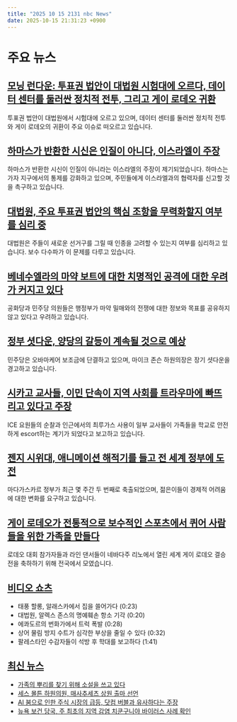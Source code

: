 ```yaml
---
title: "2025 10 15 2131 nbc News"
date: 2025-10-15 21:31:23 +0900
---
```


# 주요 뉴스 

## [모닝 런다운: 투표권 법안이 대법원 시험대에 오르다, 데이터 센터를 둘러싼 정치적 전투, 그리고 게이 로데오 귀환](https://www.nbcnews.com/news/us-news/voting-rights-act-provision-risk-homecoming-gay-rodeo-morning-rundown-rcna237714)  
투표권 법안이 대법원에서 시험대에 오르고 있으며, 데이터 센터를 둘러싼 정치적 전투와 게이 로데오의 귀환이 주요 이슈로 떠오르고 있습니다. 

## [하마스가 반환한 시신은 인질이 아니다, 이스라엘이 주장](https://www.nbcnews.com/world/gaza/body-returned-hamas-not-hostage-israel-says-rcna237720)  
하마스가 반환한 시신이 인질이 아니라는 이스라엘의 주장이 제기되었습니다. 하마스는 가자 지구에서의 통제를 강화하고 있으며, 주민들에게 이스라엘과의 협력자를 신고할 것을 촉구하고 있습니다. 

## [대법원, 주요 투표권 법안의 핵심 조항을 무력화할지 여부를 심리 중](https://www.nbcnews.com/politics/supreme-court/supreme-court-voting-rights-act-redistricting-congress-louisiana-rcna237565)  
대법원은 주들이 새로운 선거구를 그릴 때 인종을 고려할 수 있는지 여부를 심리하고 있습니다. 보수 다수파가 이 문제를 다루고 있습니다. 

## [베네수엘라의 마약 보트에 대한 치명적인 공격에 대한 우려가 커지고 있다](https://www.nbcnews.com/politics/national-security/members-congress-growing-concerned-lack-information-administration-ven-rcna236921)  
공화당과 민주당 의원들은 행정부가 마약 밀매와의 전쟁에 대한 정보와 목표를 공유하지 않고 있다고 우려하고 있습니다.

## [정부 셧다운, 양당의 갈등이 계속될 것으로 예상](https://www.nbcnews.com/politics/congress/both-parties-brace-long-conflict-government-shutdown-two-week-mark-rcna236970)  
민주당은 오바마케어 보조금에 단결하고 있으며, 마이크 존슨 하원의장은 장기 셧다운을 경고하고 있습니다. 

## [시카고 교사들, 이민 단속이 지역 사회를 트라우마에 빠뜨리고 있다고 주장](https://www.nbcnews.com/news/us-news/chicago-teachers-immigration-enforcement-schools-scaring-kids-rcna236734)  
ICE 요원들의 순찰과 인근에서의 최루가스 사용이 일부 교사들이 가족들을 학교로 안전하게 escort하는 계기가 되었다고 보고하고 있습니다. 

## [젠지 시위대, 애니메이션 해적기를 들고 전 세계 정부에 도전](https://www.nbcnews.com/world/africa/madagascar-gen-z-protesters-united-anime-pirate-flag-rcna235106)  
마다가스카르 정부가 최근 몇 주간 두 번째로 축출되었으며, 젊은이들이 경제적 어려움에 대한 변화를 요구하고 있습니다. 

## [게이 로데오가 전통적으로 보수적인 스포츠에서 퀴어 사람들을 위한 가족을 만들다](https://www.nbcnews.com/nbc-out/out-life-and-style/gay-rodeo-world-finals-queer-cowboys-conservative-sport-reno-nevada-rcna237514)  
로데오 대회 참가자들과 라인 댄서들이 네바다주 리노에서 열린 세계 게이 로데오 결승전을 축하하기 위해 전국에서 모였습니다. 

## [비디오 쇼츠](https://www.nbcnews.com/video-features)  

- 태풍 할롱, 알래스카에서 집을 쓸어가다 (0:23)  
- 대법원, 알렉스 존스의 명예훼손 항소 기각 (0:20)  
- 에콰도르의 번화가에서 트럭 폭발 (0:28)  
- 상어 물림 방지 수트가 심각한 부상을 줄일 수 있다 (0:32)  
- 팔레스타인 수감자들이 석방 후 학대를 보고하다 (1:41)  

## [최신 뉴스](https://www.nbcnews.com/latest-stories)  

- [가족의 뿌리를 찾기 위해 소설을 쓰고 있다](https://www.nbcnews.com/news/latino/morgan-radford-novel-now-then-cuban-heritage-rcna236375)  
- [세스 몰튼 하원의원, 매사추세츠 상원 출마 선언](https://www.nbcnews.com/politics/2026-election/rep-seth-moulton-massachusetts-senate-race-ed-markey-rcna237732)  
- [AI 붐으로 인한 주식 시장의 급등, 닷컴 버블과 유사하다는 주장](https://www.nbcnews.com/business/markets/stock-market-ai-boom-dot-com-bubble-rcna237679)  
- [뉴욕 보건 당국, 주 최초의 지역 감염 치쿤구니야 바이러스 사례 확인](https://www.nbcnews.com/news/us-news/new-york-health-officials-confirm-states-first-locally-acquired-case-c-rcna237734)